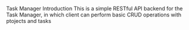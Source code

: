 Task Manager
Introduction
This is a simple RESTful API backend for the Task Manager, in which client can perform basic CRUD operations with ptojects and tasks 
